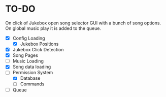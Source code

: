 # TO-DO

On click of Jukebox open song selector GUI with a bunch of song options.
On global music play it is added to the queue.

- [X] Config Loading
  - [X] Jukebox Positions 
- [X] Jukebox Click Detection
- [X] Song Pages 
- [ ] Music Loading  
- [X] Song data loading
- [ ] Permission System
  - [X] Database 
  - [ ] Commands 
- [ ] Queue